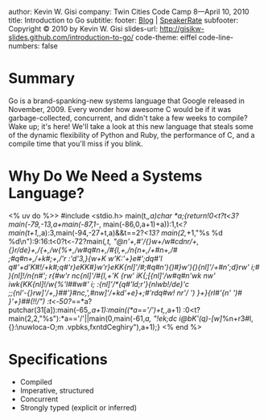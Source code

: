 author: Kevin W. Gisi
company: Twin Cities Code Camp 8&mdash;April 10, 2010
title: Introduction to Go
subtitle:
footer: <a href='http://www.kevingisi.com'>Blog</a> | <a href='http://speakerrate.com/talks/2116-introduction-to-go'>SpeakerRate</a>
subfooter: Copyright &copy; 2010 by Kevin W. Gisi
slides-url: http://gisikw-slides.github.com/introduction-to-go/
code-theme: eiffel
code-line-numbers: false

# Summary

Go is a brand-spanking-new systems language that Google released in November, 2009. Every wonder how awesome C would be if it was garbage-collected, concurrent, and didn't take a few weeks to compile? Wake up; it's here! We'll take a look at this new language that steals some of the dynamic flexibility of Python and Ruby, the performance of C, and a compile time that you'll miss if you blink.

# Why Do We Need a Systems Language?
<% uv do %>>
#include <stdio.h>
main(t,_,a)char *a;{return!0<t?t<3?main(-79,-13,a+main(-87,1-_,
main(-86,0,a+1)+a)):1,t<_?main(t+1,_,a):3,main(-94,-27+t,a)&&t==2?_<13?
main(2,_+1,"%s %d %d\n"):9:16:t<0?t<-72?main(_,t,
"@n'+,#'/*{}w+/w#cdnr/+,{}r/*de}+,/*{*+,/w{%+,/w#q#n+,/#{l,+,/n{n+,/+#n+,/#\
;#q#n+,/+k#;*+,/'r :'d*'3,}{w+K w'K:'+}e#';dq#'l \
q#'+d'K#!/+k#;q#'r}eKK#}w'r}eKK{nl]'/#;#q#n'){)#}w'){){nl]'/+#n';d}rw' i;# \
){nl]!/n{n#'; r{#w'r nc{nl]'/#{l,+'K {rw' iK{;[{nl]'/w#q#n'wk nw' \
iwk{KK{nl]!/w{%'l##w#' i; :{nl]'/*{q#'ld;r'}{nlwb!/*de}'c \
;;{nl'-{}rw]'/+,}##'*}#nc,',#nw]'/+kd'+e}+;#'rdq#w! nr'/ ') }+}{rl#'{n' ')# \
}'+}##(!!/")
:t<-50?_==*a?putchar(31[a]):main(-65,_,a+1):main((*a=='/')+t,_,a+1)
  :0<t?main(2,2,"%s"):*a=='/'||main(0,main(-61,*a,
  "!ek;dc i@bK'(q)-[w]*%n+r3#l,{}:\nuwloca-O;m .vpbks,fxntdCeghiry"),a+1);}
<% end %>

# Specifications

- Compiled
- Imperative, structured
- Concurrent
- Strongly typed (explicit or inferred)
